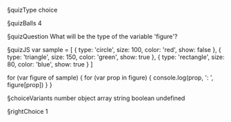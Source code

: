 §quizType
choice

§quizBalls
4

§quizQuestion
What will be the type of the variable 'figure'?




§quizJS
var sample = [
  {
    type: 'circle',
    size: 100,
    color: 'red',
    show: false
  },
  {
    type: 'triangle',
    size: 150,
    color: 'green',
    show: true
  },
  {
    type: 'rectangle',
    size: 80,
    color: 'blue',
    show: true
  }
]

for (var figure of sample) {
  for (var prop in figure) {
    console.log(prop, ': ', figure[prop])
  }
}




§choiceVariants
number
object
array
string
boolean
undefined


§rightChoice
1
